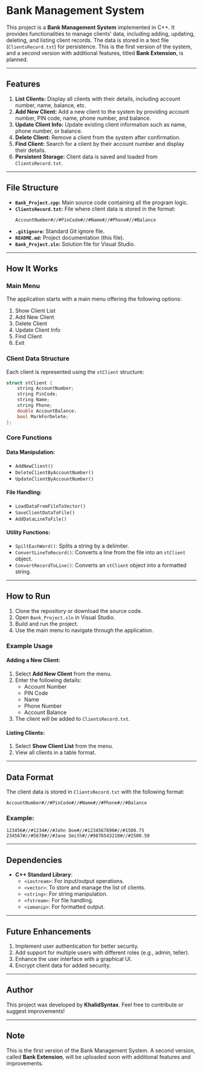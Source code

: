 # Bank Management System

This project is a **Bank Management System** implemented in C++. It provides functionalities to manage clients' data, including adding, updating, deleting, and listing client records. The data is stored in a text file (`ClientsRecord.txt`) for persistence. This is the first version of the system, and a second version with additional features, titled **Bank Extension**, is planned.

---

## Features

1. **List Clients:** Display all clients with their details, including account number, name, balance, etc.
2. **Add New Client:** Add a new client to the system by providing account number, PIN code, name, phone number, and balance.
3. **Update Client Info:** Update existing client information such as name, phone number, or balance.
4. **Delete Client:** Remove a client from the system after confirmation.
5. **Find Client:** Search for a client by their account number and display their details.
6. **Persistent Storage:** Client data is saved and loaded from `ClientsRecord.txt`.

---

## File Structure

- **`Bank_Project.cpp`:** Main source code containing all the program logic.
- **`ClientsRecord.txt`:** File where client data is stored in the format:
  ```
  AccountNumber#//#PinCode#//#Name#//#Phone#//#Balance
  ```
- **`.gitignore`:** Standard Git ignore file.
- **`README.md`:** Project documentation (this file).
- **`Bank_Project.sln`:** Solution file for Visual Studio.

---

## How It Works

### Main Menu

The application starts with a main menu offering the following options:

1. Show Client List
2. Add New Client
3. Delete Client
4. Update Client Info
5. Find Client
6. Exit

### Client Data Structure

Each client is represented using the `stClient` structure:

```cpp
struct stClient {
    string AccountNumber;
    string PinCode;
    string Name;
    string Phone;
    double AccountBalance;
    bool MarkForDelete;
};
```

### Core Functions

#### Data Manipulation:
- `AddNewClient()`
- `DeleteClientByAccountNumber()`
- `UpdateClientByAccountNumber()`

#### File Handling:
- `LoadDataFromFileToVector()`
- `SaveClientDataToFile()`
- `AddDataLineToFile()`

#### Utility Functions:
- `SpiltEachWord()`: Splits a string by a delimiter.
- `ConvertLineToRecord()`: Converts a line from the file into an `stClient` object.
- `ConvertRecordToLine()`: Converts an `stClient` object into a formatted string.

---

## How to Run

1. Clone the repository or download the source code.
2. Open `Bank_Project.sln` in Visual Studio.
3. Build and run the project.
4. Use the main menu to navigate through the application.

### Example Usage

#### Adding a New Client:
1. Select **Add New Client** from the menu.
2. Enter the following details:
   - Account Number
   - PIN Code
   - Name
   - Phone Number
   - Account Balance
3. The client will be added to `ClientsRecord.txt`.

#### Listing Clients:
1. Select **Show Client List** from the menu.
2. View all clients in a table format.

---

## Data Format

The client data is stored in `ClientsRecord.txt` with the following format:

```
AccountNumber#//#PinCode#//#Name#//#Phone#//#Balance
```

### Example:

```
123456#//#1234#//#John Doe#//#1234567890#//#1500.75
234567#//#5678#//#Jane Smith#//#9876543210#//#2500.50
```

---

## Dependencies

- **C++ Standard Library**:
  - `<iostream>`: For input/output operations.
  - `<vector>`: To store and manage the list of clients.
  - `<string>`: For string manipulation.
  - `<fstream>`: For file handling.
  - `<iomanip>`: For formatted output.

---

## Future Enhancements

1. Implement user authentication for better security.
2. Add support for multiple users with different roles (e.g., admin, teller).
3. Enhance the user interface with a graphical UI.
4. Encrypt client data for added security.

---

## Author

This project was developed by **KhalidSyntax**. Feel free to contribute or suggest improvements!

---

## Note

This is the first version of the Bank Management System. A second version, called **Bank Extension**, will be uploaded soon with additional features and improvements.

